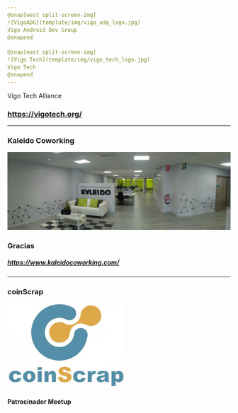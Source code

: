 ```yaml
---
@snap[west split-screen-img]
![VigoADG](template/img/vigo_adg_logo.jpg)
Vigo Android Dev Group
@snapend

@snap[east split-screen-img]
![Vigo Tech](template/img/vigo_tech_logo.jpg)
Vigo Tech
@snapend
---
```

Vigo Tech Alliance 
### https://vigotech.org/
---
### Kaleido Coworking
![Vigo Tech](template/img/Kaleido-Coworking.jpg)
### Gracias
##### https://www.kaleidocoworking.com/
---
### coinScrap
![coinscrap](template/img/coinscrap.jpeg)
#### Patrocinador Meetup
